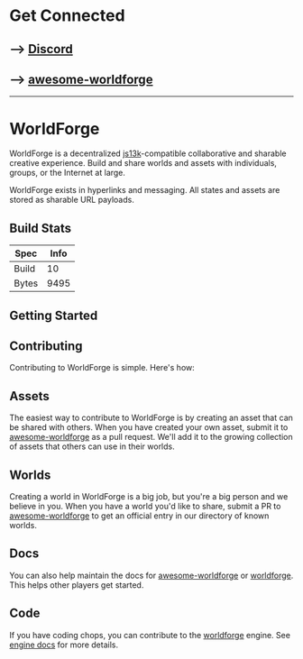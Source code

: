 # Get Connected

## --> [Discord](https://discord.gg/mD5Ms69J)

## --> [awesome-worldforge](https://github.com/benallfree/awesome-worldforge)

---

# WorldForge

WorldForge is a decentralized [js13k](https://js13kgames.com/)-compatible collaborative and sharable creative experience. Build and share worlds and assets with individuals, groups, or the Internet at large.

WorldForge exists in hyperlinks and messaging. All states and assets are stored as sharable URL payloads.

## Build Stats

| Spec  | Info                |
| ----- | ------------------- |
| Build | <!-- BUILD -->10     |
| Bytes | <!-- BYTES -->9495 |

## Getting Started

## Contributing

Contributing to WorldForge is simple. Here's how:

## Assets

The easiest way to contribute to WorldForge is by creating an asset that can be shared with others. When you have created your own asset, submit it to [awesome-worldforge](https://github.com/benallfree/awesome-worldforge) as a pull request. We'll add it to the growing collection of assets that others can use in their worlds.

## Worlds

Creating a world in WorldForge is a big job, but you're a big person and we believe in you. When you have a world you'd like to share, submit a PR to [awesome-worldforge](https://github.com/benallfree/awesome-worldforge) to get an official entry in our directory of known worlds.

## Docs

You can also help maintain the docs for [awesome-worldforge](https://github.com/benallfree/awesome-worldforge) or [worldforge](https://github.com/benallfree/worldforge). This helps other players get started.

## Code

If you have coding chops, you can contribute to the [worldforge](https://github.com/benallfree/worldforge) engine. See [engine docs](./engine.md) for more details.
